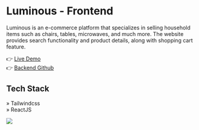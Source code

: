 # Luminous - Frontend

Luminous is an e-commerce platform that specializes in selling household items such as chairs, tables, microwaves, and much more. The website provides search functionality and product details, along with shopping cart feature.

👉 [Live Demo](https://luminous-2110.netlify.app/)
<br/>
👉 [Backend Github](https://github.com/jihadable/luminous-be/)

## Tech Stack
» Tailwindcss
<br/>
» ReactJS

<img src="https://umarjihad.netlify.app/pic/luminous.png" />